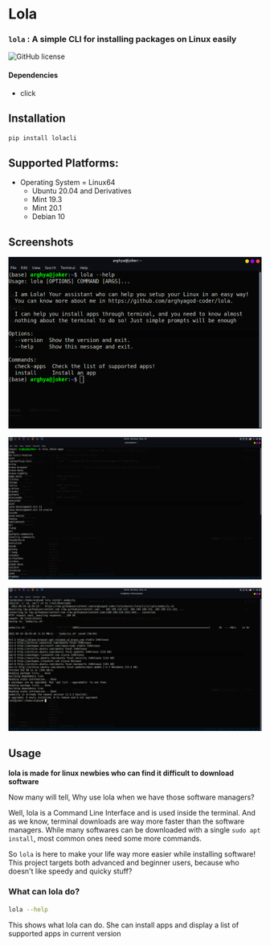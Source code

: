 # Lola
### `lola` : A simple CLI for installing packages on Linux easily 

![GitHub license](https://img.shields.io/github/license/arghyagod-coder/lola)

#### Dependencies
+ click

## Installation
```bash
pip install lolacli
```

## Supported Platforms:

+ Operating System = Linux64
    - Ubuntu 20.04 and Derivatives
    - Mint 19.3
    - Mint 20.1
    - Debian 10 

## Screenshots

![](assets/help.png)

![](assets/check-apps.png)

![](assets/audacity-dl.png)

## Usage

**lola is made for linux newbies who can find it difficult to download software**

Now many will tell, Why use lola when we have those software managers?

Well, lola is a Command Line Interface and is used inside the terminal. And as we know, terminal downloads are way more faster than the software managers. While many softwares can be downloaded with a single `sudo apt install`, most common ones need some more commands.

So `lola` is here to make your life way more easier while installing software! This project targets both advanced and beginner users, because who doesn't like speedy and quicky stuff?

### What can lola do?

```bash
lola --help
```

This shows what lola can do. 
She can install apps and display a list of supported apps in current version



